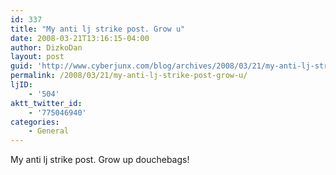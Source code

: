 ```yaml
---
id: 337
title: "My anti lj strike post. Grow u"
date: 2008-03-21T13:16:15-04:00
author: DizkoDan
layout: post
guid: 'http://www.cyberjunx.com/blog/archives/2008/03/21/my-anti-lj-strike-post-grow-u/'
permalink: /2008/03/21/my-anti-lj-strike-post-grow-u/
ljID:
    - '504'
aktt_twitter_id:
    - '775046940'
categories:
    - General
---
```


My anti lj strike post. Grow up douchebags!